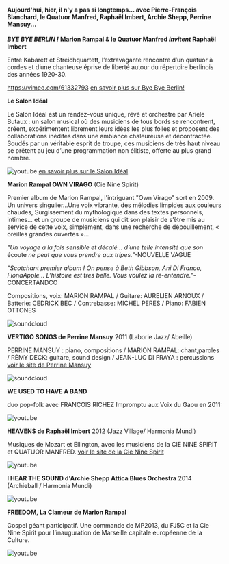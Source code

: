 #### Aujourd'hui, hier, il n'y a pas si longtemps... avec Pierre-François Blanchard, le Quatuor Manfred, Raphaël Imbert, Archie Shepp, Perrine Mansuy...



***BYE BYE BERLIN !***
**Marion Rampal & le Quatuor Manfred *invitent* Raphaël Imbert**

Entre Kabarett et Streichquartett, l’extravagante rencontre d’un quatuor à cordes et d’une chanteuse éprise de liberté autour du répertoire berlinois des années 1920-30.

https://vimeo.com/61332793
[en savoir plus sur Bye Bye Berlin!](https://www.facebook.com/ByeByeBerlin)


**Le Salon Idéal**

Le Salon Idéal est un rendez-vous unique, rêvé et orchestré par Arièle Butaux : un salon musical où des musiciens de tous bords se rencontrent, créent, expérimentent librement leurs idées les plus folles et  proposent des collaborations inédites dans une ambiance chaleureuse et décontractée.
Soudés par un véritable esprit de troupe, ces musiciens de très haut niveau se prêtent au jeu d’une programmation non élitiste, offerte au plus grand nombre.

![youtube](https://youtu.be/S__oLepnKxs)
[en savoir plus sur le Salon Idéal](https://www.lesalonideal.eu/) 


**Marion Rampal OWN VIRAGO** 
(Cie Nine Spirit)


Premier album de Marion Rampal, l'intriguant "Own Virago" sort en 2009.
Un univers singulier...Une voix vibrante, des mélodies limpides aux couleurs chaudes, Surgissement du mythologique dans des textes personnels, intimes... et un groupe de musiciens qui dit son plaisir de s’être mis au service de cette voix, simplement, dans une recherche de dépouillement, « oreilles grandes ouvertes »…

"*Un voyage à la fois sensible et décalé... d’une telle intensité que son* écoute *ne peut que vous prendre aux tripes."*-NOUVELLE VAGUE

*"Scotchant premier album ! On pense à Beth Gibbson, Ani Di Franco, FionaApple... L’histoire est très belle. Vous voulez la ré-entendre."*-CONCERTANDCO

Compositions, voix: MARION RAMPAL / Guitare: AURELIEN ARNOUX / Batterie: CEDRICK BEC / Contrebasse: MICHEL PERES / Piano: FABIEN OTTONES

![soundcloud](https://soundcloud.com/marion-rampal/sets/marion-rampal-own-virago-2009)

**VERTIGO SONGS de Perrine Mansuy**
2011 (Laborie Jazz/ Abeille)

PERRINE MANSUY : piano, compositions / MARION RAMPAL: chant,paroles / RÉMY DECK: guitare, sound design / JEAN-LUC DI FRAYA : percussions
[voir le site de Perrine Mansuy](http://www.perrinemansuy.com/)

![soundcloud](https://soundcloud.com/perrinemansuy/sets/vertigo-songs)

**WE USED TO HAVE A BAND**

duo pop-folk avec FRANÇOIS RICHEZ
Impromptu aux Voix du Gaou en 2011:

![youtube](https://youtu.be/04iTwBz1xNw?list=PL5qp3t801Mh923DRfUMJ1W5tnV1H0V0C-)

**HEAVENS de Raphaël Imbert**
2012 (Jazz Village/ Harmonia Mundi)

Musiques de Mozart et Ellington, 
avec les musiciens de la CIE NINE SPIRIT et QUATUOR MANFRED.
[voir le site de la Cie Nine Spirit](http://www.ninespirit.org)

![youtube](https://youtu.be/5T9svbibvs8?list=PL5qp3t801Mh923DRfUMJ1W5tnV1H0V0C-)

**I HEAR THE SOUND d'Archie Shepp Attica Blues Orchestra**
2014 (Archieball / Harmonia Mundi)

![youtube](https://youtu.be/sU_PTQFJA8s?list=PL5qp3t801Mh923DRfUMJ1W5tnV1H0V0C-)

**FREEDOM, La Clameur de Marion Rampal**

Gospel géant participatif.
Une commande de MP2013, du FJ5C et la Cie Nine Spirit pour l’inauguration de Marseille capitale européenne de la Culture. 

![youtube](https://youtu.be/gZer0BjHwuw?list=PL5qp3t801Mh923DRfUMJ1W5tnV1H0V0C-)



